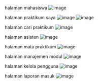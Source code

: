 halaman mahasiswa ![image](https://github.com/user-attachments/assets/b0c284d2-475b-4ac7-844c-54aaf4d5ef94)


halaman praktikum saya ![image](https://github.com/user-attachments/assets/2564ac52-4d7c-4fd3-a358-e629dfbe39c5) 
![image](https://github.com/user-attachments/assets/19eab6c7-fcbe-4e6c-a862-2a41788bbcbc)


halaman cari praktikum ![image](https://github.com/user-attachments/assets/52db5640-cb4e-48a6-9c03-58fe4bd05352)


halaman asisten ![image](https://github.com/user-attachments/assets/a55c8de2-bdf9-4e04-a671-22b5f24caa00)

halaman mata praktikum ![image](https://github.com/user-attachments/assets/70481175-4686-437f-827a-877316496fc4)

halaman manajemen modul ![image](https://github.com/user-attachments/assets/ed4b95c1-57e9-45e9-aed4-faebc159636d)

halaman kelola pengguna ![image](https://github.com/user-attachments/assets/a58dabcc-6c43-4e22-89fd-376c77c91f74)

halaman laporan masuk ![image](https://github.com/user-attachments/assets/43ae2b41-b84f-4899-8b99-141344176ad8)
